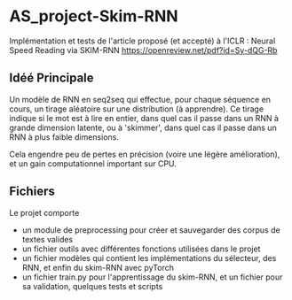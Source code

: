 # AS_project-Skim-RNN

Implémentation et tests de l'article proposé (et accepté) à l'ICLR : Neural Speed Reading via SKIM-RNN
https://openreview.net/pdf?id=Sy-dQG-Rb

## Idéé Principale

Un modèle de RNN en seq2seq qui effectue, pour chaque séquence en cours, un tirage aléatoire sur une distribution (à apprendre). Ce tirage indique si le mot est à lire en entier, dans quel cas il passe dans un RNN à grande dimension latente, ou à 'skimmer', dans quel cas il passe dans un RNN à plus faible dimensions.

Cela engendre peu de pertes en précision (voire une légère amélioration), et un gain computationnel important sur CPU. 

## Fichiers

Le projet comporte
- un module de preprocessing pour créer et sauvegarder des corpus de textes valides
- un fichier outils avec différentes fonctions utilisées dans le projet
- un fichier modèles qui contient les implémentations du sélecteur, des RNN, et enfin du skim-RNN avec pyTorch
- un fichier train.py pour l'apprentissage du skim-RNN, et un fichier pour sa validation, quelques tests et scripts

